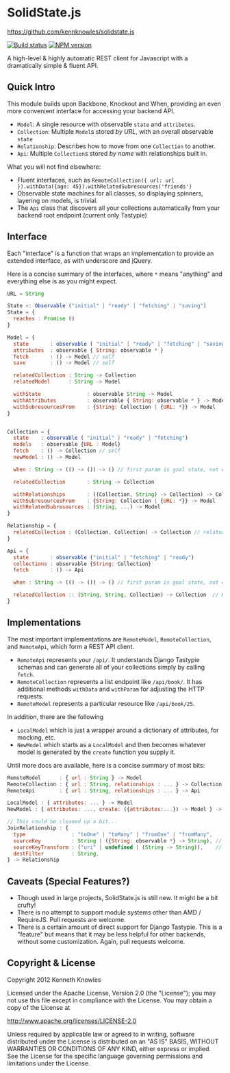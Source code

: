 SolidState.js
=============

https://github.com/kennknowles/solidstate.js

[![Build status](https://travis-ci.org/kennknowles/solidstate.js.png)](https://travis-ci.org/kennknowles/solidstate.js)
[![NPM version](https://badge.fury.io/js/solidstate.png)](http://badge.fury.io/js/solidstate)

A high-level & highly automatic REST client for Javascript with a dramatically simple & fluent API.

Quick Intro
-----------

This module builds upon Backbone, Knockout and When, providing an even more convenient
interface for accessing your backend API. 

 - `Model`: A single resource with observable `state` and `attributes`.
 - `Collection`: Multiple `Model`s stored _by URL_, with an overall observable `state`
 - `Relationship`: Describes how to move from one `Collection` to another.
 - `Api`: Multiple `Collection`s stored _by name_ with relationships built in.

What you will not find elsewhere:

 - Fluent interfaces, such as `RemoteCollection({ url: url }).withData({age: 45}).withRelatedSubresources('friends')`
 - Observable state machines for all classes, so displaying spinners, layering on models, is trivial.
 - The `Api` class that discovers all your collections automatically from your backend root endpoint (current only Tastypie)


Interface
---------

Each "interface" is a function that wraps an implementation to provide an extended interface, as with underscore and jQuery.

Here is a concise summary of the interfaces, where `*` means "anything" and everything else is as you might expect.

```javascript
URL = String

State <: Observable ("initial" | "ready" | "fetching" | "saving")
State = {
  reaches : Promise ()
}

Model = {
  state       : observable ( "initial" | "ready" | "fetching" | "saving")
  attributes  : observable { String: observable * }
  fetch       : () -> Model // self
  save        : () -> Model // self

  relatedCollection : String -> Collection
  relatedModel      : String -> Model

  withState               : observable String -> Model
  withAttributes          : observable { String: observable * } -> Model
  withSubresourcesFrom    : {String: Collection | {URL: *}} -> Model
}


Collection = {
  state    : observable ( "initial" | "ready" | "fetching")
  models   : observable {URL : Model}
  fetch    : () -> Collection // self
  newModel : () -> Model

  when : String -> (() -> ()) -> () // first param is goal state, not event!

  relatedCollection       : String -> Collection

  withRelationships       : ((Collection, String) -> Collection) -> Collection
  withSubresourcesFrom    : {String: Collection | {URL: *}} -> Model
  withRelatedSubresources : (String, ...) -> Model
}

Relationship = {
  relatedCollection : (Collection, Collection) -> Collection // relatedCollection(from, to) adds the right filters
}

Api = {
  state       : observable ("initial" | "fetching" | "ready")
  collections : observable {String: Collection}
  fetch       : () -> Api

  when : String -> (() -> ()) -> () // first param is goal state, not event!

  relatedCollection :: (String, String, Collection) -> Collection  // Keyed on source name, attribute name, and taking particular src collection too
}
```

Implementations
---------------

The most important implementations are `RemoteModel`, `RemoteCollection`, and `RemoteApi`, which form a REST API client.

 - `RemoteApi` represents your `/api/`. It understands Django Tastypie schemas and can generate all of your collections simply by calling `fetch`.
 - `RemoteCollection` represents a list endpoint like `/api/book/`. It has additional methods `withData` and `withParam` for adjusting the HTTP requests.
 - `RemoteModel` represents a particular resource like `/api/book/25`.

In addition, there are the following

 - `LocalModel` which is just a wrapper around a dictionary of attributes, for mocking, etc.
 - `NewModel` which starts as a `LocalModel` and then becomes whatever model is generated by the `create` function you supply it.

Until more docs are available, here is a concise summary of most bits:

```javascript
RemoteModel      : { url : String } -> Model
RemoteCollection : { url : String, relationships : ... } -> Collection
RemoteApi        : { url : String, relationships : ... } -> Api

LocalModel : { attributes: ... } -> Model
NewModel : { attributes: ..., create: ({attributes:...}) -> Model } -> Model

// This could be cleaned up a bit...
JoinRelationship : { 
  type               : "toOne" | "toMany" | "fromOne" | "fromMany",
  sourceKey          : String | ({String: observable *} -> String), // Either an attribute or a way to extract the transformed attribute
  sourceKeyTransform : ("uri" | undefined | (String -> String)),    // either "uri" 
  destFilter         : String,
} -> Relationship
```


Caveats (Special Features?)
---------------------------

 - Though used in large projects, SolidState.js is still new. It might be a bit crufty!
 - There is no attempt to support module systems other than AMD / RequireJS. Pull requests are welcome.
 - There is a certain amount of direct support for Django Tastypie. This is a "feature" but means that it may be less helpful for other backends, without some customization. Again, pull requests welcome.


Copyright & License
-------------------

Copyright 2012 Kenneth Knowles

Licensed under the Apache License, Version 2.0 (the "License"); you may not use
this file except in compliance with the License. You may obtain a copy of the
License at

http://www.apache.org/licenses/LICENSE-2.0

Unless required by applicable law or agreed to in writing, software distributed
under the License is distributed on an "AS IS" BASIS, WITHOUT WARRANTIES OR
CONDITIONS OF ANY KIND, either express or implied. See the License for the
specific language governing permissions and limitations under the License.
